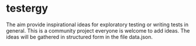 # testergy

The aim provide inspirational ideas for exploratory testing or writing tests in general. This is a community project everyone is welcome to add ideas. 
The ideas will be gathered in structured form in the file data.json.
